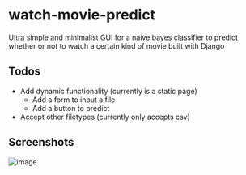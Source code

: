 # watch-movie-predict
Ultra simple and minimalist GUI for a naive bayes classifier to predict whether or not to watch a certain kind of movie built with Django

## Todos
- Add dynamic functionality (currently is a static page)
  - Add a form to input a file
  - Add a button to predict
- Accept other filetypes (currently only accepts csv)

## Screenshots
![image](https://github.com/fwcheesecake/watch-movie-predict/assets/36315976/8d24f6d3-3211-4cf8-9fc0-09c52277d5ff)
